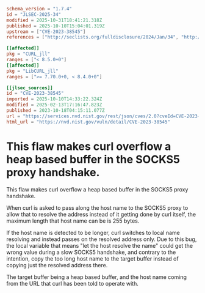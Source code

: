 ```toml
schema_version = "1.7.4"
id = "JLSEC-2025-34"
modified = 2025-10-31T18:41:21.318Z
published = 2025-10-10T15:04:01.319Z
upstream = ["CVE-2023-38545"]
references = ["http://seclists.org/fulldisclosure/2024/Jan/34", "http://seclists.org/fulldisclosure/2024/Jan/37", "http://seclists.org/fulldisclosure/2024/Jan/38", "https://curl.se/docs/CVE-2023-38545.html", "https://forum.vmssoftware.com/viewtopic.php?f=8&t=8868", "https://lists.fedoraproject.org/archives/list/package-announce@lists.fedoraproject.org/message/OGMXNRNSJ4ETDK6FRNU3J7SABXPWCHSQ/", "https://security.netapp.com/advisory/ntap-20231027-0009/", "https://security.netapp.com/advisory/ntap-20240201-0005/", "https://support.apple.com/kb/HT214036", "https://support.apple.com/kb/HT214057", "https://support.apple.com/kb/HT214058", "https://support.apple.com/kb/HT214063", "https://www.secpod.com/blog/high-severity-heap-buffer-overflow-vulnerability/", "http://seclists.org/fulldisclosure/2024/Jan/34", "http://seclists.org/fulldisclosure/2024/Jan/37", "http://seclists.org/fulldisclosure/2024/Jan/38", "https://curl.se/docs/CVE-2023-38545.html", "https://forum.vmssoftware.com/viewtopic.php?f=8&t=8868", "https://lists.fedoraproject.org/archives/list/package-announce@lists.fedoraproject.org/message/OGMXNRNSJ4ETDK6FRNU3J7SABXPWCHSQ/", "https://security.netapp.com/advisory/ntap-20231027-0009/", "https://security.netapp.com/advisory/ntap-20240201-0005/", "https://support.apple.com/kb/HT214036", "https://support.apple.com/kb/HT214057", "https://support.apple.com/kb/HT214058", "https://support.apple.com/kb/HT214063", "https://www.secpod.com/blog/high-severity-heap-buffer-overflow-vulnerability/", "https://github.com/UTsweetyfish/CVE-2023-38545", "https://github.com/bcdannyboy/CVE-2023-38545", "https://github.com/dbrugman/CVE-2023-38545-POC"]

[[affected]]
pkg = "CURL_jll"
ranges = ["< 8.5.0+0"]
[[affected]]
pkg = "LibCURL_jll"
ranges = [">= 7.70.0+0, < 8.4.0+0"]

[[jlsec_sources]]
id = "CVE-2023-38545"
imported = 2025-10-10T14:33:22.324Z
modified = 2025-02-13T17:16:47.823Z
published = 2023-10-18T04:15:11.077Z
url = "https://services.nvd.nist.gov/rest/json/cves/2.0?cveId=CVE-2023-38545"
html_url = "https://nvd.nist.gov/vuln/detail/CVE-2023-38545"
```

# This flaw makes curl overflow a heap based buffer in the SOCKS5 proxy handshake.

This flaw makes curl overflow a heap based buffer in the SOCKS5 proxy
handshake.

When curl is asked to pass along the host name to the SOCKS5 proxy to allow
that to resolve the address instead of it getting done by curl itself, the
maximum length that host name can be is 255 bytes.

If the host name is detected to be longer, curl switches to local name
resolving and instead passes on the resolved address only. Due to this bug,
the local variable that means "let the host resolve the name" could get the
wrong value during a slow SOCKS5 handshake, and contrary to the intention,
copy the too long host name to the target buffer instead of copying just the
resolved address there.

The target buffer being a heap based buffer, and the host name coming from the
URL that curl has been told to operate with.

